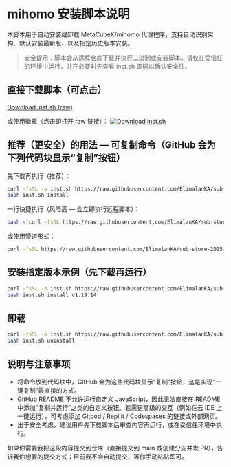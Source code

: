 # mihomo 安装脚本说明

本脚本用于自动安装或卸载 MetaCubeX/mihomo 代理程序，支持自动识别架构、默认安装最新版、以及指定历史版本安装。

> 安全提示：脚本会从远程仓库下载并执行二进制或安装脚本。请仅在受信任的环境中运行，并在必要时先查看 inst.sh 源码以确认安全性。

## 直接下载脚本（可点击）
[Download inst.sh (raw)](https://raw.githubusercontent.com/ElimalanKA/sub-store-2025/main/mihomo/inst.sh)

或使用徽章（点击即打开 raw 链接）：
[![Download inst.sh](https://img.shields.io/badge/Download-inst.sh-blue?logo=github&style=flat-square)](https://raw.githubusercontent.com/ElimalanKA/sub-store-2025/main/mihomo/inst.sh)

## 推荐（更安全）的用法 — 可复制命令（GitHub 会为下列代码块显示“复制”按钮）
先下载再执行（推荐）：

```bash
curl -fsSL -o inst.sh https://raw.githubusercontent.com/ElimalanKA/sub-store-2025/main/mihomo/inst.sh
bash inst.sh install
```

一行快捷执行（风险高 — 会立即执行远程脚本）：

```bash
bash <(curl -fsSL https://raw.githubusercontent.com/ElimalanKA/sub-store-2025/main/mihomo/inst.sh) install
```

或使用管道形式：

```bash
curl -fsSL https://raw.githubusercontent.com/ElimalanKA/sub-store-2025/main/mihomo/inst.sh | bash -s -- install
```

## 安装指定版本示例（先下载再运行）

```bash
curl -fsSL -o inst.sh https://raw.githubusercontent.com/ElimalanKA/sub-store-2025/main/mihomo/inst.sh
bash inst.sh install v1.19.14
```

## 卸载

```bash
curl -fsSL -o inst.sh https://raw.githubusercontent.com/ElimalanKA/sub-store-2025/main/mihomo/inst.sh
bash inst.sh uninstall
```

## 说明与注意事项

- 将命令放到代码块中，GitHub 会为这些代码块显示“复制”按钮，这是实现“一键复制”最直接的方式。  
- GitHub README 不允许运行自定义 JavaScript，因此无法直接在 README 中添加“复制并运行”之类的自定义按钮。若需更高级的交互（例如在云 IDE 上一键运行），可考虑添加 Gitpod / Repl.it / Codespaces 的链接或外部网页。  
- 出于安全考虑，建议用户先下载脚本后审查内容再运行，或在受信任环境中执行。  

如果你需要我把这段内容提交到仓库（直接提交到 main 或创建分支并发 PR），告诉我你想要的提交方式；目前我不会自动提交，等你手动粘贴即可。  
